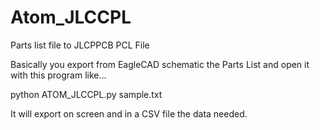 # Atom_JLCCPL
 Parts list file to JLCPPCB PCL File

Basically you export from EagleCAD schematic the Parts List and open it with this program like...

python ATOM_JLCCPL.py sample.txt

It will export on screen and in a CSV file the data needed. 
